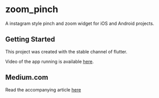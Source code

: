 # zoom_pinch

A instagram style pinch and zoom widget for iOS and Android projects. 

## Getting Started

This project was created with the stable channel of flutter.

Video of the app running is available [here](https://youtu.be/UOxv5ZkeHnU).

## Medium.com

Read the accompanying article [here](https://medium.com/@billyleverington/building-instagrams-pinch-zoom-and-drag-a-photo-in-flutter-110f29a79bb7)
